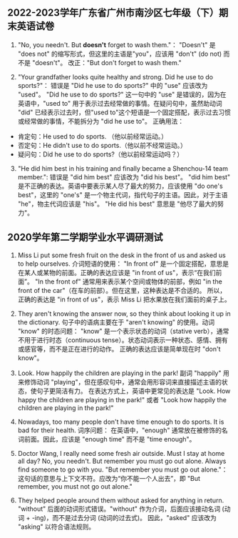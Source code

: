 ## 2022-2023学年广东省广州市南沙区七年级（下）期末英语试卷
1. "No, you needn't. But **doesn't** forget to wash them."： 
"Doesn't" 是 "does not" 的缩写形式，但这里的主语是"you"，应该用 "don't" (do not) 而不是 "doesn't"。
改正："But don't forget to wash them."

2. "Your grandfather looks quite healthy and strong. Did he use to do sports?"：
错误是 "Did he use to do sports?" 中的 "use" 应该改为 "used"。
"Did he use to do sports?" 这一句中的 "use" 是错误的，因为在英语中，"used to" 用于表示过去经常做的事情。在疑问句中，虽然助动词 "did" 已经表示过去时，但"used to"这个短语是一个固定搭配，表示过去习惯或经常做的事情，不能拆分为 "did he use to"。
正确用法：
- 肯定句：He used to do sports. （他以前经常运动。）
- 否定句：He didn't use to do sports.（他以前不经常运动。）
- 疑问句：Did he use to do sports?（他以前经常运动吗？）

3. "He did him best in his training and finally became a Shenchou-14 team member.":
错误是 "did him best" 应该改为 "did his best"。
"did him best" 是不正确的表达。英语中要表示某人尽了最大的努力，应该使用 "do one's best"，这里的 "one's" 是一个物主代词，指代句子的主语。因此，对于主语 "he"，物主代词应该是 "his"。
"He did his best" 意思是 "他尽了最大的努力"。

## 2020学年第二学期学业水平调研测试
1. Miss Li put some fresh fruit on the desk in the front of us and asked us to help ourselves.
介词短语的使用：
"In front of" 是一个固定搭配，意思是在某人或某物的前面。正确的表达应该是 "in front of us"，表示“在我们前面”。
"In the front of" 通常用来表示某个空间或物体的前部，例如 "in the front of the car"（在车的前部）。但在这里，这种表达是不合适的。
所以，正确的表达是 "in front of us"，表示 Miss Li 把水果放在我们面前的桌子上。

2. They aren't knowing the answer now, so they think about looking it up in the dictionary.
句子中的语病主要在于 "aren't knowing" 的使用。动词 "know" 的时态问题：
"know" 是一个表示状态的动词（stative verb），通常不用于进行时态（continuous tense）。状态动词表示一种状态、感情、拥有或感官等，而不是正在进行的动作。
正确的表达应该是简单现在时 "don't know"。

3. Look. How happily the children are playing in the park!
副词 "happily" 用来修饰动词 "playing"，但在感叹句中，通常会用形容词来直接描述主语的状态，使句子更简洁有力。
在表达方式上，英语中更常见的表达是 "Look. How happy the children are playing in the park!" 或者 "Look how happily the children are playing in the park!"

4. Nowadays, too many people don't have time enough to do sports. It is bad for their health.
词序问题：
在英语中，"enough" 通常放在被修饰的名词前面。因此，应该是 "enough time" 而不是 "time enough"。

5. Doctor Wang, I really need some fresh air outside. Must I stay at home all day?
No, you needn't. But remember you must go out alone. Always find someone to go with you.
"But remember you must go out alone."：这句话的意思与上下文不符。应改为“你不能一个人出去”，即 "But remember, you must not go out alone."

6. They helped people around them without asked for anything in return.
"without" 后面的动词形式错误。"without" 作为介词，后面应该接动名词 (动词 + -ing)，而不是过去分词 (动词的过去式)。
因此，"asked" 应该改为 "asking" 以符合语法规则。